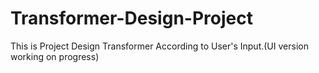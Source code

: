 # Transformer-Design-Project
This is Project Design Transformer According to User's Input.(UI version working on progress) 
